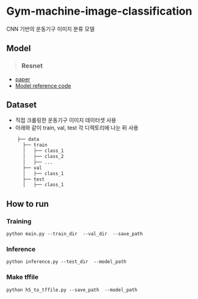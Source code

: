 # Gym-machine-image-classification
CNN 기반의 운동기구 이미지 분류 모델

## Model
> ### Resnet
- [paper](https://arxiv.org/abs/1512.03385)
- [Model reference code](https://www.tensorflow.org/api_docs/python/tf/keras/applications/resnet50/ResNet50)

## Dataset
- 직접 크롤링한 운동기구 이미지 데이터셋 사용
- 아래와 같이 train, val, test 각 디렉토리에 나눈 뒤 사용 
```bash
    ├── data
      ├── train
      │   ├── class_1
      │   ├── class_2
      │   ├── ...
      ├── val
      │   ├── class_1
      ├── test
      │   ├── class_1

```

## How to run
### Training
```
python main.py --train_dir  --val_dir  --save_path 
```
### Inference
```
python inference.py --test_dir  --model_path
```
### Make tffile 
```
python h5_to_tffile.py --save_path  --model_path
```
